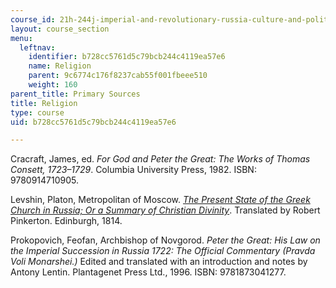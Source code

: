 ```yaml
---
course_id: 21h-244j-imperial-and-revolutionary-russia-culture-and-politics-1700-1917-fall-2019
layout: course_section
menu:
  leftnav:
    identifier: b728cc5761d5c79bcb244c4119ea57e6
    name: Religion
    parent: 9c6774c176f8237cab55f001fbeee510
    weight: 160
parent_title: Primary Sources
title: Religion
type: course
uid: b728cc5761d5c79bcb244c4119ea57e6

---
```


Cracraft, James, ed. _For God and Peter the Great: The Works of Thomas Consett, 1723–1729_. Columbia University Press, 1982. ISBN: 9780914710905. 

Levshin, Platon, Metropolitan of Moscow. _[The Present State of the Greek Church in Russia; Or a Summary of Christian Divinity](https://www.google.com/books/edition/The_Present_State_of_the_Greek_Church_in/NrljAAAAcAAJ?hl=en&gbpv=1)_. Translated by Robert Pinkerton. Edinburgh, 1814.

Prokopovich, Feofan, Archbishop of Novgorod. _Peter the Great: His Law on the Imperial Succession in Russia 1722: The Official Commentary (Pravda Voli Monarshei.)_ Edited and translated with an introduction and notes by Antony Lentin. Plantagenet Press Ltd., 1996. ISBN: 9781873041277.